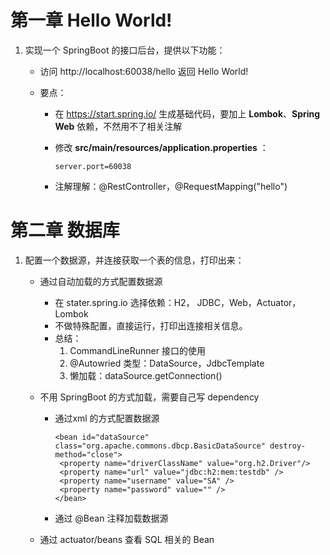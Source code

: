 # 第一章 Hello World!

1. 实现一个 SpringBoot 的接口后台，提供以下功能：

   - 访问 http://localhost:60038/hello 返回 Hello World!

   - 要点：

     - 在 https://start.spring.io/ 生成基础代码，要加上 **Lombok**、**Spring Web** 依赖，不然用不了相关注解

     - 修改 **src/main/resources/application.properties** ：

       ```
       server.port=60038
       ```

     - 注解理解：@RestController，@RequestMapping("hello")

# 第二章 数据库

1. 配置一个数据源，并连接获取一个表的信息，打印出来：

   - 通过自动加载的方式配置数据源

     - 在 stater.spring.io 选择依赖：H2， JDBC，Web，Actuator，Lombok
     - 不做特殊配置，直接运行，打印出连接相关信息。
     - 总结：
       1. CommandLineRunner 接口的使用
       2. @Autowried 类型：DataSource，JdbcTemplate
       3. 懒加载：dataSource.getConnection()

   - 不用 SpringBoot 的方式加载，需要自己写 dependency

     - 通过xml 的方式配置数据源

       ```
       <bean id="dataSource" class="org.apache.commons.dbcp.BasicDataSource" destroy-method="close">
       	<property name="driverClassName" value="org.h2.Driver"/>
       	<property name="url" value="jdbc:h2:mem:testdb" />
       	<property name="username" value="SA" />
       	<property name="password" value="" />
       </bean>
       ```

     - 通过 @Bean 注释加载数据源

   - 通过 actuator/beans 查看 SQL 相关的 Bean

